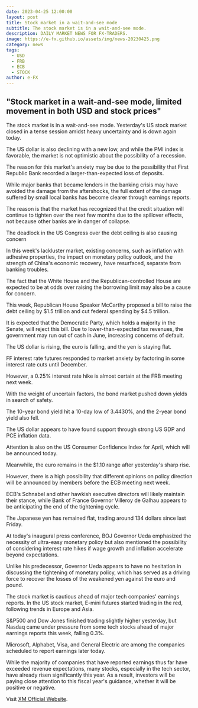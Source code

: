 ```yaml
---
date: 2023-04-25 12:00:00
layout: post
title: Stock market in a wait-and-see mode
subtitle: The stock market is in a wait-and-see mode.
description: DAILY MARKET NEWS FOR FX-TRADERS.
image: https://e-fx.github.io/assets/img/news-20230425.png
category: news
tags:
  - USD
  - FRB
  - ECB
  - STOCK
author: e-FX
---
```


## "Stock market in a wait-and-see mode, limited movement in both USD and stock prices"

The stock market is in a wait-and-see mode. Yesterday's US stock market closed in a tense session amidst heavy uncertainty and is down again today.

The US dollar is also declining with a new low, and while the PMI index is favorable, the market is not optimistic about the possibility of a recession.

The reason for this market's anxiety may be due to the possibility that First Republic Bank recorded a larger-than-expected loss of deposits.

While major banks that became lenders in the banking crisis may have avoided the damage from the aftershocks, the full extent of the damage suffered by small local banks has become clearer through earnings reports.

The reason is that the market has recognized that the credit situation will continue to tighten over the next few months due to the spillover effects, not because other banks are in danger of collapse.

The deadlock in the US Congress over the debt ceiling is also causing concern

In this week's lackluster market, existing concerns, such as inflation with adhesive properties, the impact on monetary policy outlook, and the strength of China's economic recovery, have resurfaced, separate from banking troubles.

The fact that the White House and the Republican-controlled House are expected to be at odds over raising the borrowing limit may also be a cause for concern.

This week, Republican House Speaker McCarthy proposed a bill to raise the debt ceiling by $1.5 trillion and cut federal spending by $4.5 trillion.

It is expected that the Democratic Party, which holds a majority in the Senate, will reject this bill. Due to lower-than-expected tax revenues, the government may run out of cash in June, increasing concerns of default.

The US dollar is rising, the euro is falling, and the yen is staying flat.

FF interest rate futures responded to market anxiety by factoring in some interest rate cuts until December.

However, a 0.25% interest rate hike is almost certain at the FRB meeting next week.

With the weight of uncertain factors, the bond market pushed down yields in search of safety.

The 10-year bond yield hit a 10-day low of 3.4430%, and the 2-year bond yield also fell.

The US dollar appears to have found support through strong US GDP and PCE inflation data.

Attention is also on the US Consumer Confidence Index for April, which will be announced today.

Meanwhile, the euro remains in the $1.10 range after yesterday's sharp rise.

However, there is a high possibility that different opinions on policy direction will be announced by members before the ECB meeting next week.

ECB's Schnabel and other hawkish executive directors will likely maintain their stance, while Bank of France Governor Villeroy de Galhau appears to be anticipating the end of the tightening cycle.

The Japanese yen has remained flat, trading around 134 dollars since last Friday.

At today's inaugural press conference, BOJ Governor Ueda emphasized the necessity of ultra-easy monetary policy but also mentioned the possibility of considering interest rate hikes if wage growth and inflation accelerate beyond expectations.

Unlike his predecessor, Governor Ueda appears to have no hesitation in discussing the tightening of monetary policy, which has served as a driving force to recover the losses of the weakened yen against the euro and pound.

The stock market is cautious ahead of major tech companies' earnings reports.
In the US stock market, E-mini futures started trading in the red, following trends in Europe and Asia.

S&P500 and Dow Jones finished trading slightly higher yesterday, but Nasdaq came under pressure from some tech stocks ahead of major earnings reports this week, falling 0.3%.

Microsoft, Alphabet, Visa, and General Electric are among the companies scheduled to report earnings later today.

While the majority of companies that have reported earnings thus far have exceeded revenue expectations, many stocks, especially in the tech sector, have already risen significantly this year. As a result, investors will be paying close attention to this fiscal year's guidance, whether it will be positive or negative.




Visit [XM Official Website](https://clicks.pipaffiliates.com/c?c=550036&l=en&p=0).